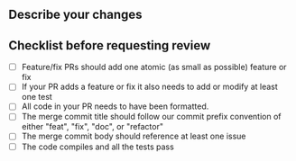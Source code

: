 ## Describe your changes

## Checklist before requesting review

-   [ ] Feature/fix PRs should add one atomic (as small as possible) feature or
        fix
-   [ ] If your PR adds a feature or fix it also needs to add or modify at least
        one test
-   [ ] All code in your PR needs to have been formatted.
-   [ ] The merge commit title should follow our commit prefix convention of
        either "feat", "fix", "doc", or "refactor"
-   [ ] The merge commit body should reference at least one issue
-   [ ] The code compiles and all the tests pass
